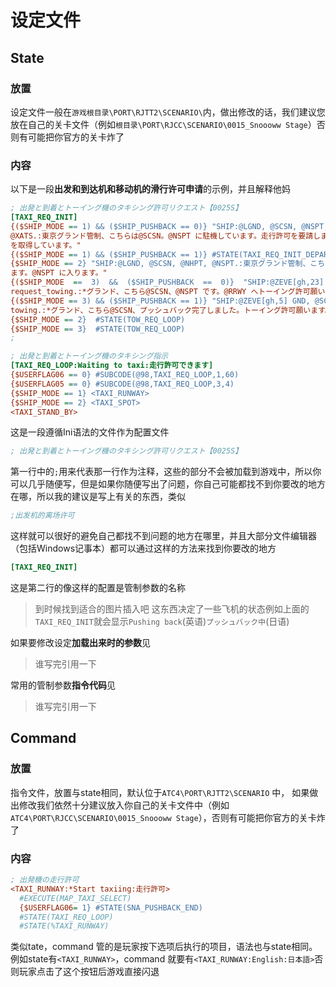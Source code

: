 # 设定文件
## State
### 放置
设定文件一般在```游戏根目录\PORT\RJTT2\SCENARIO\```内，做出修改的话，我们建议您放在自己的关卡文件（例如```根目录\PORT\RJCC\SCENARIO\0015_Snoooww Stage```）否则有可能把你官方的关卡炸了
### 内容
以下是一段**出发和到达机和移动机的滑行许可申请**的示例，并且解释他妈
```Ini
; 出発と到着とトーイング機のタキシング許可リクエスト【0025S】 
[TAXI_REQ_INIT] 
{($SHIP_MODE == 1) && ($SHIP_PUSHBACK == 0)} "SHIP:@LGND, @SCSN, @NSPT, request_taxi, information 
@XATS.:東京グランド管制、こちらは@SCSN。@NSPT に駐機しています。走行許可を要請します。空港情報は@XATS
を取得しています。" 
{($SHIP_MODE == 1) && ($SHIP_PUSHBACK == 1)} #STATE(TAXI_REQ_INIT_DEPARTURE) 
{$SHIP_MODE == 2} "SHIP:@LGND, @SCSN, @NHPT, @NSPT.:東京グランド管制、こちらは@SCSN です。@NHPT にい
ます。@NSPT に入ります。" 
{($SHIP_MODE  ==  3)  &&  ($SHIP_PUSHBACK  ==  0)}  "SHIP:@ZEVE[gh,23]  GND,  @SCSN,  @NSPT,  to  @RRWY, 
request_towing.:*グランド、こちら@SCSN、@NSPT です。@RRWY へトーイング許可願います。" 
{($SHIP_MODE == 3) && ($SHIP_PUSHBACK == 1)} "SHIP:@ZEVE[gh,5] GND, @SCSN, pushback complete, request 
towing.:*グランド、こちら@SCSN、プッシュバック完了しました。トーイング許可願います。" 
{$SHIP_MODE == 2}  #STATE(TOW_REQ_LOOP) 
{$SHIP_MODE == 3}  #STATE(TOW_REQ_LOOP) 
;
```
```Ini
; 出発と到着とトーイング機のタキシング指示 
[TAXI_REQ_LOOP:Waiting to taxi:走行許可できます] 
{$USERFLAG06 == 0} #SUBCODE(@98,TAXI_REQ_LOOP,1,60) 
{$USERFLAG05 == 0} #SUBCODE(@98,TAXI_REQ_LOOP,3,4) 
{$SHIP_MODE == 1} <TAXI_RUNWAY> 
{$SHIP_MODE == 2} <TAXI_SPOT> 
<TAXI_STAND_BY> 
```
这是一段遵循Ini语法的文件作为配置文件
```Ini
; 出発と到着とトーイング機のタキシング許可リクエスト【0025S】 
```
第一行中的```;```用来代表那一行作为注释，这些的部分不会被加载到游戏中，所以你可以几乎随便写，但是如果你随便写出了问题，你自己可能都找不到你要改的地方在哪，所以我的建议是写上有关的东西，类似
```Ini
;出发机的离场许可
```
这样就可以很好的避免自己都找不到问题的地方在哪里，并且大部分文件编辑器（包括Windows记事本）都可以通过这样的方法来找到你要改的地方
```Ini
[TAXI_REQ_INIT] 
```
这是第二行的像这样的配置是管制参数的名称
> 到时候找到适合的图片插入吧
这东西决定了一些飞机的状态例如上面的```TAXI_REQ_INIT```就会显示```Pushing back```(英语)```プッシュバック中```(日语)

如果要修改设定**加载出来时的参数**见

> 谁写完引用一下

常用的管制参数**指令代码**见

> 谁写完引用一下
## Command
### 放置
指令文件，放置与state相同，默认位于```ATC4\PORT\RJTT2\SCENARIO``` 中，
如果做出修改我们依然十分建议放入你自己的关卡文件中（例如```ATC4\PORT\RJCC\SCENARIO\0015_Snoooww Stage```），否则有可能把你官方的关卡炸了
### 内容
```Ini
; 出発機の走行許可 
<TAXI_RUNWAY:*Start taxiing:走行許可> 
  #EXECUTE(MAP_TAXI_SELECT) 
  {$USERFLAG06= 1} #STATE(SNA_PUSHBACK_END) 
  #STATE(TAXI_REQ_LOOP) 
  #STATE(%TAXI_RUNWAY) 
```
类似tate，command 管的是玩家按下选项后执行的项目，语法也与state相同。例如state有```<TAXI_RUNWAY>```，command 就要有```<TAXI_RUNWAY:English:日本語>```否则玩家点击了这个按钮后游戏直接闪退